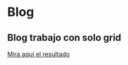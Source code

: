 # Blog

## Blog trabajo con solo grid

[Mira aquí el resultado](https://alvarojohelcondori.github.io/blog-example/)
